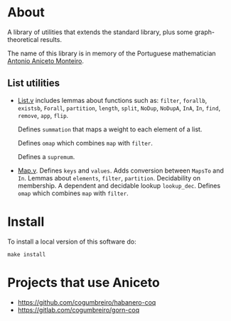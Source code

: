 # About

A library of utilities that extends the standard library, plus some graph-
theoretical results.

The name of this library is in memory of the Portuguese mathematician
[Antonio Aniceto Monteiro](https://en.wikipedia.org/wiki/Antonio_Monteiro_(mathematician)).

## List utilities

* [List.v](src/List.v) 
  includes lemmas about functions such as:
    `filter`, `forallb`, `existsb`, `Forall`, `partition`, `length`,
    `split`, `NoDup`, `NoDupA`, `InA`, `In`, `find`, `remove`, `app`, `flip`.
    
    Defines `summation` that maps a weight to each element of a list.
    
    Defines `omap` which combines `map` with `filter`.
    
    Defines a `supremum`.

* [Map.v](src/Map.v). Defines `keys` and `values`. Adds conversion between
    `MapsTo` and `In`. Lemmas about `elements`, `filter`, `partition`.
    Decidability on membership. A dependent and decidable lookup `lookup_dec`.
    Defines `omap` which combines `map` with `filter`.

# Install

To install a local version of this software do:
```
make install
```

# Projects that use Aniceto

* https://github.com/cogumbreiro/habanero-coq
* https://gitlab.com/cogumbreiro/gorn-coq

